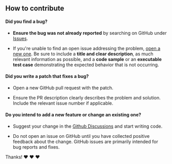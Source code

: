 ## How to contribute

#### **Did you find a bug?**

- **Ensure the bug was not already reported** by searching on GitHub under [Issues](https://github.com/Kennix88/vpnsibcom_api/issues).

- If you're unable to find an open issue addressing the problem, [open a new one](https://github.com/Kennix88/vpnsibcom_api/issues/new?template=%F0%9F%90%9E-bug-report.md). Be sure to include a **title and clear description**, as much relevant information as possible, and a **code sample** or an **executable test case** demonstrating the expected behavior that is not occurring.

#### **Did you write a patch that fixes a bug?**

- Open a new GitHub pull request with the patch.

- Ensure the PR description clearly describes the problem and solution. Include the relevant issue number if applicable.

#### **Do you intend to add a new feature or change an existing one?**

- Suggest your change in the [Github Discussions](https://github.com/Kennix88/vpnsibcom_api/discussions) and start writing code.

- Do not open an issue on GitHub until you have collected positive feedback about the change. GitHub issues are primarily intended for bug reports and fixes.

Thanks! ❤️ ❤️ ❤️